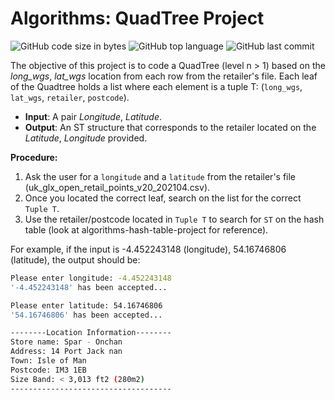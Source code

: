 # Algorithms: QuadTree Project

![GitHub code size in bytes](https://img.shields.io/github/languages/code-size/tyeborg/algorithms-quadtree-project)
![GitHub top language](https://img.shields.io/github/languages/top/tyeborg/algorithms-quadtree-project)
![GitHub last commit](https://img.shields.io/github/last-commit/tyeborg/algorithms-quadtree-project)

The objective of this project is to code a QuadTree (level n > 1) based on the *long_wgs*, *lat_wgs* location from each row from the retailer's file. Each leaf of the Quadtree holds a list where each element is a tuple T: (`long_wgs`, `lat_wgs`, `retailer`, `postcode`).

* **Input**: A pair *Longitude*, *Latitude*.
* **Output**: An ST structure that corresponds to the retailer located on the *Latitude*, *Longitude* provided.

**Procedure:**
1. Ask the user for a `longitude` and a `latitude` from the retailer's file (uk_glx_open_retail_points_v20_202104.csv).
2. Once you located the correct leaf, search on the list for the correct `Tuple T`.
3. Use the retailer/postcode located in `Tuple T` to search for `ST` on the hash table (look at algorithms-hash-table-project for reference).

For example, if the input is -4.452243148 (longitude), 54.16746806 (latitude), the output should be:

```bash
Please enter longitude: -4.452243148
'-4.452243148' has been accepted...

Please enter latitude: 54.16746806
'54.16746806' has been accepted...

--------Location Information--------
Store name: Spar - Onchan
Address: 14 Port Jack nan
Town: Isle of Man
Postcode: IM3 1EB
Size Band: < 3,013 ft2 (280m2)
------------------------------------
```
